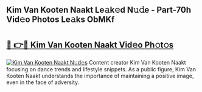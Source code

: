 ## Kim Van Kooten Naakt Le𝚊k𝚎d N𝚞𝚍e - Part-70h Vid𝚎o Photos Le𝚊ks ObMKf

# <h2><a href="http://fb4uij.evod.top/?m=Kim+Van+Kooten+Naakt">🔗 👉🔴 Kim Van Kooten Naakt Vid𝚎o Ph𝚘t𝚘s</a></h2>

[![Kim Van Kooten Naakt N𝚞d𝚎s](https://i.imgur.com/8V9OHl7.gif)](http://fb4uij.evod.top/?m=Kim+Van+Kooten+Naakt)
Content creator Kim Van Kooten Naakt focusing on dance trends and lifestyle snippets. As a public figure, Kim Van Kooten Naakt understands the importance of maintaining a positive image, even in the face of adversity. 
